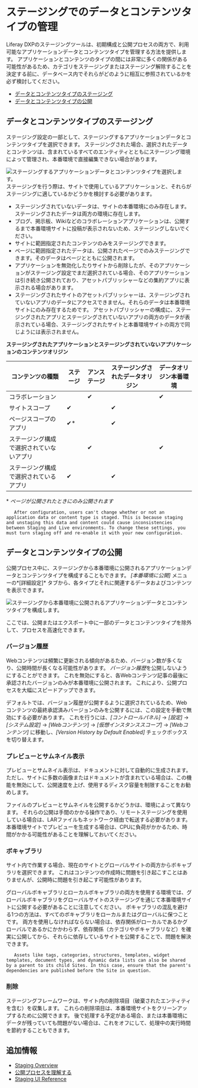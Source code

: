 # ステージングでのデータとコンテンツタイプの管理

Liferay DXPのステージングツールは、初期構成と公開プロセスの両方で、利用可能なアプリケーションデータとコンテンツタイプを管理する方法を提供します。 アプリケーションとコンテンツのタイプの間には非常に多くの関係がある可能性があるため、カテゴリをステージングまたはステージング解除することを決定する前に、データベース内でそれらがどのように相互に参照されているかを必ず検討してください。

  - [データとコンテンツタイプのステージング](#staging-data-and-content-types)
  - [データとコンテンツタイプの公開](#publishing-data-and-content-types)

## データとコンテンツタイプのステージング

ステージング設定の一部として、ステージングするアプリケーションデータとコンテンツタイプを選択できます。 ステージングされた場合、選択されたデータとコンテンツは、含まれているすべてのエンティティとともにステージング環境によって管理され、本番環境で直接編集できない場合があります。

![ステージングするアプリケーションデータとコンテンツタイプを選択します。](./managing-data-and-content-types-in-staging/images/01.png) ステージングを行う際は、サイトで使用しているアプリケーションと、それらがステージングに適しているかどうかを検討する必要があります。

  - ステージングされていないデータは、サイトの本番環境にのみ存在します。 ステージングされたデータは両方の環境に存在します。
  - ブログ、掲示板、Wikiなどのコラボレーションアプリケーションは、公開するまで本番環境サイトに投稿が表示されないため、ステージングしないでください。
  - サイトに範囲指定されたコンテンツのみをステージングできます。
  - ページに範囲指定されたデータは、公開されたページでのみステージングできます。そのデータはページとともに公開されます。
  - アプリケーションを無効化したりサイトから削除したが、そのアプリケーションがステージング設定でまだ選択されている場合、そのアプリケーションは引き続き公開されており、アセットパブリッシャーなどの集約アプリに表示される場合があります。
  - ステージングされたサイトのアセットパブリッシャーは、ステージングされていないアプリのデータにアクセスできません。それらのデータは本番環境サイトにのみ存在するためです。 アセットパブリッシャーの構成に、ステージングされたアプリとステージングされていないアプリの両方のデータが表示されている場合、ステージングされたサイトと本番環境サイトの両方で同じようには表示されません。

**ステージングされたアプリケーションとステージングされていないアプリケーションのコンテンツオリジン**

| コンテンツの種類             | ステージ  | アンステージ | ステージングされたデータオリジン | データオリジン本番環境 |
| -------------------- | ----- | ------ | ---------------- | ----------- |
| コラボレーション             |       | ✔      |                  | ✔           |
| サイトスコープ              | ✔     |        | ✔                |             |
| ページスコープのアプリ          | ✔\* |        | ✔                |             |
| ステージング構成で選択されていないアプリ |       | ✔      |                  | ✔           |
| ステージング構成で選択されているアプリ  | ✔     |        | ✔                |             |

\* *ページが公開されたときにのみ公開されます*

``` important::
   After configuration, users can't change whether or not an application data or content type is staged. This is because staging and unstaging this data and content could cause inconsistencies between Staging and Live environments. To change these settings, you must turn staging off and re-enable it with your new configuration.
```

## データとコンテンツタイプの公開

公開プロセス中に、ステージングから本番環境に公開されるアプリケーションデータとコンテンツタイプを構成することもできます。 *[本番環境に公開]* メニューの*[詳細設定]* タブから、各タイプとそれに関連するデータおよびコンテンツを表示できます。

![ステージングから本番環境に公開されるアプリケーションデータとコンテンツタイプを構成します。](./managing-data-and-content-types-in-staging/images/02.png)

ここでは、公開またはエクスポート中に一部のデータとコンテンツタイプを除外して、プロセスを高速化できます。

### バージョン履歴

Webコンテンツは頻繁に更新される傾向があるため、バージョン数が多くなり、公開時間が長くなる可能性があります。 *バージョン履歴*を公開しないようにすることができます。 これを無効にすると、各Webコンテンツ記事の最後に承認されたバージョンのみが本番環境に公開されます。 これにより、公開プロセスを大幅にスピードアップできます。

デフォルトでは、バージョン履歴が公開するように選択されているため、Webコンテンツの最終承認済みバージョンのみを公開するには、この設定を手動で無効にする必要があります。 これを行うには、*[コントロールパネル]* → *[設定]* → *[システム設定]* → *[Webコンテンツ]* → *[仮想インスタンススコープ]* → *[Webコンテンツ]* に移動し、*[Version History by Default Enabled]* チェックボックスを切り替えます。

### プレビューとサムネイル表示

プレビューとサムネイル表示は、ドキュメントに対して自動的に生成されます。 ただし、サイトに多数の画像またはドキュメントが含まれている場合は、この機能を無効にして、公開速度を上げ、使用するディスク容量を制限することをお勧めします。

ファイルのプレビューとサムネイルを公開するかどうかは、環境によって異なります。 それらの公開は手間のかかる操作であり、リモートステージングを使用している場合は、LARファイルもネットワーク経由で転送する必要があります。 本番環境サイトでプレビューを生成する場合は、CPUに負荷がかかるため、時間がかかる可能性があることを理解しておいてください。

### ボキャブラリ

サイト内で作業する場合、現在のサイトとグローバルサイトの両方からボキャブラリを選択できます。 これはコンテンツの作成時に問題を引き起こすことはありませんが、公開時に問題を引き起こす可能性があります。

グローバルボキャブラリとローカルボキャブラリの両方を使用する環境では、グローバルボキャブラリをグローバルサイトのステージングを通じて本番環境サイトに公開する必要があることに注意してください。 ボキャブラリの混乱を避ける1つの方法は、すべてのボキャブラリをローカルまたはグローバルに保つことです。 両方を使用しなければならない場合は、依存関係がローカルであるかグローバルであるかにかかわらず、依存関係（カテゴリやボキャブラリなど）を確実に公開してから、それらに依存しているサイトを公開することで、問題を解決できます。

``` note::
   Assets like tags, categories, structures, templates, widget templates, document types, and dynamic data lists can also be shared by a parent to its child Sites. In this case, ensure that the parent's dependencies are published before the Site in question.
```

### 削除

ステージングフレームワークは、サイト内の削除項目（破棄されたエンティティを含む）を収集します。 これらの削除項目は、本番環境サイトをクリーンアップするために公開できます。 後で処理する予定がある場合、または本番環境にデータが残っていても問題がない場合は、これをオフにして、処理中の実行時間を節約することもできます。

## 追加情報

  - [Staging Overview](./staging-overview.md)
  - [公開プロセスを理解する](./understanding-the-publishing-process.md)
  - [Staging UI Reference](./staging-ui-reference)
